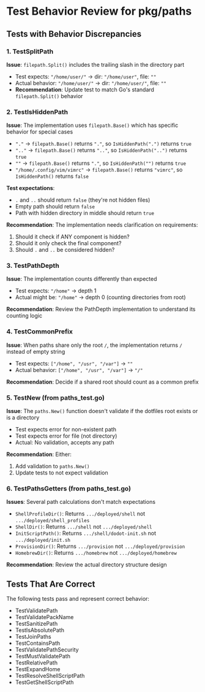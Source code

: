 # Test Behavior Review for pkg/paths

## Tests with Behavior Discrepancies

### 1. TestSplitPath
**Issue**: `filepath.Split()` includes the trailing slash in the directory part
- Test expects: `"/home/user/"` → dir: `"/home/user"`, file: `""`
- Actual behavior: `"/home/user/"` → dir: `"/home/user/"`, file: `""`
- **Recommendation**: Update test to match Go's standard `filepath.Split()` behavior

### 2. TestIsHiddenPath
**Issue**: The implementation uses `filepath.Base()` which has specific behavior for special cases
- `"."` → `filepath.Base()` returns `"."`, so `IsHiddenPath(".")` returns `true`
- `".."` → `filepath.Base()` returns `".."`, so `IsHiddenPath("..")` returns `true`
- `""` → `filepath.Base()` returns `"."`, so `IsHiddenPath("")` returns `true`
- `"/home/.config/vim/vimrc"` → `filepath.Base()` returns `"vimrc"`, so `IsHiddenPath()` returns `false`

**Test expectations**:
- `.` and `..` should return `false` (they're not hidden files)
- Empty path should return `false`
- Path with hidden directory in middle should return `true`

**Recommendation**: The implementation needs clarification on requirements:
1. Should it check if ANY component is hidden? 
2. Should it only check the final component?
3. Should `.` and `..` be considered hidden?

### 3. TestPathDepth  
**Issue**: The implementation counts differently than expected
- Test expects: `"/home"` → depth 1
- Actual might be: `"/home"` → depth 0 (counting directories from root)

**Recommendation**: Review the PathDepth implementation to understand its counting logic

### 4. TestCommonPrefix
**Issue**: When paths share only the root `/`, the implementation returns `/` instead of empty string
- Test expects: `["/home", "/usr", "/var"]` → `""`
- Actual behavior: `["/home", "/usr", "/var"]` → `"/"`

**Recommendation**: Decide if a shared root should count as a common prefix

### 5. TestNew (from paths_test.go)
**Issue**: The `paths.New()` function doesn't validate if the dotfiles root exists or is a directory
- Test expects error for non-existent path
- Test expects error for file (not directory)
- Actual: No validation, accepts any path

**Recommendation**: Either:
1. Add validation to `paths.New()` 
2. Update tests to not expect validation

### 6. TestPathsGetters (from paths_test.go)
**Issues**: Several path calculations don't match expectations
- `ShellProfileDir()`: Returns `.../deployed/shell` not `.../deployed/shell_profiles`
- `ShellDir()`: Returns `.../shell` not `.../deployed/shell`
- `InitScriptPath()`: Returns `.../shell/dodot-init.sh` not `.../deployed/init.sh`
- `ProvisionDir()`: Returns `.../provision` not `.../deployed/provision`
- `HomebrewDir()`: Returns `.../homebrew` not `.../deployed/homebrew`

**Recommendation**: Review the actual directory structure design

## Tests That Are Correct

The following tests pass and represent correct behavior:
- TestValidatePath
- TestValidatePackName  
- TestSanitizePath
- TestIsAbsolutePath
- TestJoinPaths
- TestContainsPath
- TestValidatePathSecurity
- TestMustValidatePath
- TestRelativePath
- TestExpandHome
- TestResolveShellScriptPath
- TestGetShellScriptPath